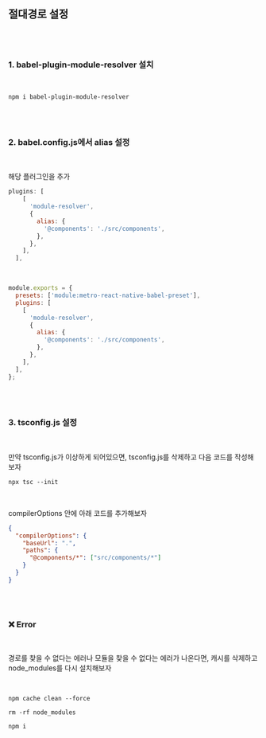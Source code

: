 ## 절대경로 설정

<br>
<br>

### 1. babel-plugin-module-resolver 설치

<br>

```
npm i babel-plugin-module-resolver
```

<br>
<br>

### 2. babel.config.js에서 alias 설정

<br>

해당 플러그인을 추가

```js
plugins: [
    [
      'module-resolver',
      {
        alias: {
          '@components': './src/components',
        },
      },
    ],
  ],
```

<br>

```js
module.exports = {
  presets: ['module:metro-react-native-babel-preset'],
  plugins: [
    [
      'module-resolver',
      {
        alias: {
          '@components': './src/components',
        },
      },
    ],
  ],
};
```

<br>
<br>

### 3. tsconfig.js 설정

<br>

만약 tsconfig.js가 이상하게 되어있으면, tsconfig.js를 삭제하고 다음 코드를 작성해보자

```
npx tsc --init
```

<br>

compilerOptions 안에 아래 코드를 추가해보자

```json
{
  "compilerOptions": {
    "baseUrl": ".",
    "paths": {
      "@components/*": ["src/components/*"]
    }
  }
}
```

<br>
<br>

### ❌ Error

<br>

경로를 찾을 수 없다는 에러나 모듈을 찾을 수 없다는 에러가 나온다면,
캐시를 삭제하고 node_modules를 다시 설치해보자

<br>

```
npm cache clean --force

rm -rf node_modules

npm i
```
